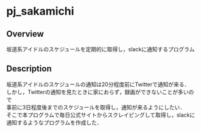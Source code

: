 pj_sakamichi
====

## Overview
坂道系アイドルのスケジュールを定期的に取得し，slackに通知するプログラム

## Description
坂道系アイドルのスケジュールの通知は20分程度前にTwitterで通知が来る．  
しかし，Twitterの通知を見たときに家におらず，録画ができないことが多いので  
事前に3日程度後までのスケジュールを取得し，通知が来るようにしたい．  
そこで本プログラムで毎日公式サイトからスクレイピングして取得し，slackに通知するようなプログラムを作成した．  